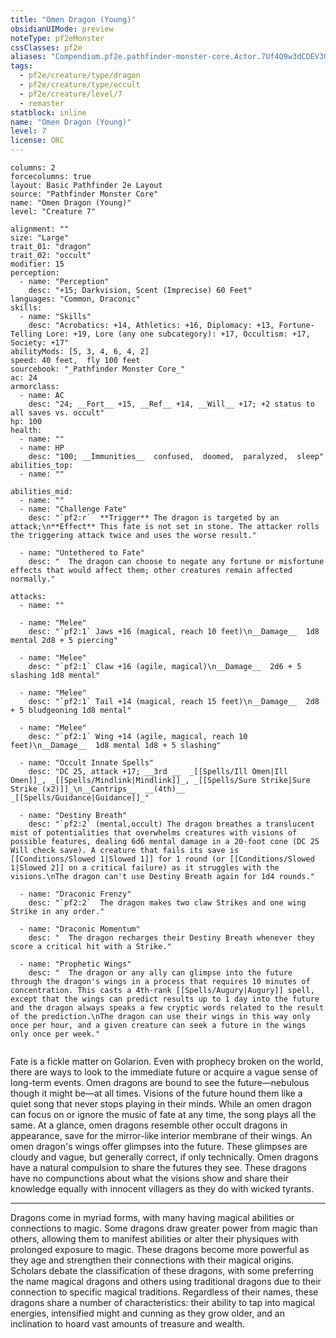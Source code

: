 ```yaml
---
title: "Omen Dragon (Young)"
obsidianUIMode: preview
noteType: pf2eMonster
cssClasses: pf2e
aliases: "Compendium.pf2e.pathfinder-monster-core.Actor.7Uf4Q9w3dCDEV30e" 
tags:
  - pf2e/creature/type/dragon
  - pf2e/creature/type/occult
  - pf2e/creature/level/7
  - remaster
statblock: inline
name: "Omen Dragon (Young)"
level: 7
license: ORC
---
```


```statblock
columns: 2
forcecolumns: true
layout: Basic Pathfinder 2e Layout
source: "Pathfinder Monster Core"
name: "Omen Dragon (Young)"
level: "Creature 7"

alignment: ""
size: "Large"
trait_01: "dragon"
trait_02: "occult"
modifier: 15
perception:
  - name: "Perception"
    desc: "+15; Darkvision, Scent (Imprecise) 60 Feet"
languages: "Common, Draconic"
skills:
  - name: "Skills"
    desc: "Acrobatics: +14, Athletics: +16, Diplomacy: +13, Fortune-Telling Lore: +19, Lore (any one subcategory): +17, Occultism: +17, Society: +17"
abilityMods: [5, 3, 4, 6, 4, 2]
speed: 40 feet,  fly 100 feet
sourcebook: "_Pathfinder Monster Core_"
ac: 24
armorclass:
  - name: AC
    desc: "24; __Fort__ +15, __Ref__ +14, __Will__ +17; +2 status to all saves vs. occult"
hp: 100
health:
  - name: ""
  - name: HP
    desc: "100; __Immunities__  confused,  doomed,  paralyzed,  sleep"
abilities_top:
  - name: ""

abilities_mid:
  - name: ""
  - name: "Challenge Fate"
    desc: "`pf2:r`  **Trigger** The dragon is targeted by an attack;\n**Effect** This fate is not set in stone. The attacker rolls the triggering attack twice and uses the worse result."

  - name: "Untethered to Fate"
    desc: "  The dragon can choose to negate any fortune or misfortune effects that would affect them; other creatures remain affected normally."

attacks:
  - name: ""

  - name: "Melee"
    desc: "`pf2:1` Jaws +16 (magical, reach 10 feet)\n__Damage__  1d8 mental 2d8 + 5 piercing"

  - name: "Melee"
    desc: "`pf2:1` Claw +16 (agile, magical)\n__Damage__  2d6 + 5 slashing 1d8 mental"

  - name: "Melee"
    desc: "`pf2:1` Tail +14 (magical, reach 15 feet)\n__Damage__  2d8 + 5 bludgeoning 1d8 mental"

  - name: "Melee"
    desc: "`pf2:1` Wing +14 (agile, magical, reach 10 feet)\n__Damage__  1d8 mental 1d8 + 5 slashing"

  - name: "Occult Innate Spells"
    desc: "DC 25, attack +17; __3rd __  _[[Spells/Ill Omen|Ill Omen]]_, _[[Spells/Mindlink|Mindlink]]_, _[[Spells/Sure Strike|Sure Strike (x2)]]_\n__Cantrips__  __(4th)__ _[[Spells/Guidance|Guidance]]_"

  - name: "Destiny Breath"
    desc: "`pf2:2` (mental,occult) The dragon breathes a translucent mist of potentialities that overwhelms creatures with visions of possible features, dealing 6d6 mental damage in a 20-foot cone (DC 25 Will check save). A creature that fails its save is [[Conditions/Slowed 1|Slowed 1]] for 1 round (or [[Conditions/Slowed 1|Slowed 2]] on a critical failure) as it struggles with the visions.\nThe dragon can't use Destiny Breath again for 1d4 rounds."

  - name: "Draconic Frenzy"
    desc: "`pf2:2`  The dragon makes two claw Strikes and one wing Strike in any order."

  - name: "Draconic Momentum"
    desc: "  The dragon recharges their Destiny Breath whenever they score a critical hit with a Strike."

  - name: "Prophetic Wings"
    desc: "  The dragon or any ally can glimpse into the future through the dragon's wings in a process that requires 10 minutes of concentration. This casts a 4th-rank [[Spells/Augury|Augury]] spell, except that the wings can predict results up to 1 day into the future and the dragon always speaks a few cryptic words related to the result of the prediction.\nThe dragon can use their wings in this way only once per hour, and a given creature can seek a future in the wings only once per week."
 
```



Fate is a fickle matter on Golarion. Even with prophecy broken on the world, there are ways to look to the immediate future or acquire a vague sense of long-term events. Omen dragons are bound to see the future—nebulous though it might be—at all times. Visions of the future hound them like a quiet song that never stops playing in their minds. While an omen dragon can focus on or ignore the music of fate at any time, the song plays all the same. At a glance, omen dragons resemble other occult dragons in appearance, save for the mirror-like interior membrane of their wings. An omen dragon's wings offer glimpses into the future. These glimpses are cloudy and vague, but generally correct, if only technically. Omen dragons have a natural compulsion to share the futures they see. These dragons have no compunctions about what the visions show and share their knowledge equally with innocent villagers as they do with wicked tyrants.

* * *

Dragons come in myriad forms, with many having magical abilities or connections to magic. Some dragons draw greater power from magic than others, allowing them to manifest abilities or alter their physiques with prolonged exposure to magic. These dragons become more powerful as they age and strengthen their connections with their magical origins. Scholars debate the classification of these dragons, with some preferring the name magical dragons and others using traditional dragons due to their connection to specific magical traditions. Regardless of their names, these dragons share a number of characteristics: their ability to tap into magical energies, intensified might and cunning as they grow older, and an inclination to hoard vast amounts of treasure and wealth.
